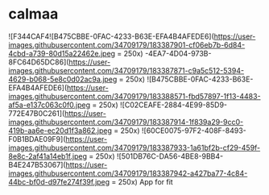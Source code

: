 # calmaa

![F344CAF4![B475CBBE-0FAC-4233-B63E-EFA4B4AFEDE6](https://user-images.githubusercontent.com/34709179/183387901-cf06eb7b-6d84-4cbd-a739-80d15a22462e.jpeg = 250x)
-4EA7-4D04-973B-8FC64D65DC86](https://user-images.githubusercontent.com/34709179/183387871-c9a5c512-5394-4629-b068-5e8c0d02ac9a.jpeg = 250x)
![B475CBBE-0FAC-4233-B63E-EFA4B4AFEDE6](https://user-images.githubusercontent.com/34709179/183388571-fbd57897-1f13-4483-af5a-e137c063c0f0.jpeg = 250x)
![C02CEAFE-2884-4E99-85D9-772E47B0C261](https://user-images.githubusercontent.com/34709179/183387914-1f839a29-9cc0-419b-aa6e-ec20d1f3a862.jpeg = 250x)
![60CE0075-97F2-408F-8493-F0B1BDAE09F9](https://user-images.githubusercontent.com/34709179/183387933-1a61bf2b-cf29-459f-8e8c-2af41a14eb1f.jpeg = 250x)
![501DB76C-DA56-4BE8-9BB4-B4E247B53067](https://user-images.githubusercontent.com/34709179/183387942-a427ba77-4c84-44bc-bf0d-d97fe274f39f.jpeg = 250x)
 App for fit
